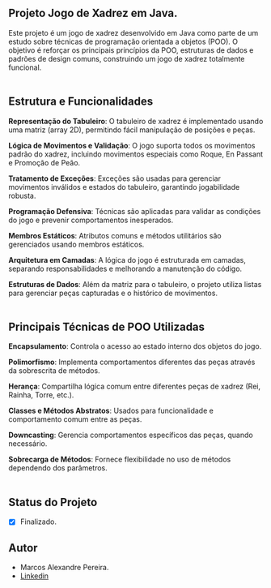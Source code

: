 ## Projeto Jogo de Xadrez em Java.
Este projeto é um jogo de xadrez desenvolvido em Java como parte de um estudo sobre técnicas de programação orientada a objetos (POO). O objetivo é reforçar os principais princípios da POO, estruturas de dados e padrões de design comuns, construindo um jogo de xadrez totalmente funcional.<br/>
<br/>

## Estrutura e Funcionalidades

**Representação do Tabuleiro**: O tabuleiro de xadrez é implementado usando uma matriz (array 2D), permitindo fácil manipulação de posições e peças.<br/>

**Lógica de Movimentos e Validação**: O jogo suporta todos os movimentos padrão do xadrez, incluindo movimentos especiais como Roque, En Passant e Promoção de Peão.<br/>

**Tratamento de Exceções**: Exceções são usadas para gerenciar movimentos inválidos e estados do tabuleiro, garantindo jogabilidade robusta.<br/>

**Programação Defensiva**: Técnicas são aplicadas para validar as condições do jogo e prevenir comportamentos inesperados.<br/>

**Membros Estáticos**: Atributos comuns e métodos utilitários são gerenciados usando membros estáticos.<br/>

**Arquitetura em Camadas**: A lógica do jogo é estruturada em camadas, separando responsabilidades e melhorando a manutenção do código.<br/>

**Estruturas de Dados**: Além da matriz para o tabuleiro, o projeto utiliza listas para gerenciar peças capturadas e o histórico de movimentos.<br/>
<br/>



## Principais Técnicas de POO Utilizadas


**Encapsulamento**: Controla o acesso ao estado interno dos objetos do jogo.<br/>

**Polimorfismo**: Implementa comportamentos diferentes das peças através da sobrescrita de métodos.<br/>

**Herança**: Compartilha lógica comum entre diferentes peças de xadrez (Rei, Rainha, Torre, etc.).<br/>

**Classes e Métodos Abstratos**: Usados para funcionalidade e comportamento comum entre as peças.<br/>

**Downcasting**: Gerencia comportamentos específicos das peças, quando necessário.<br/>

**Sobrecarga de Métodos**: Fornece flexibilidade no uso de métodos dependendo dos parâmetros.<br/>
<br/>
## Status do Projeto
- [x] Finalizado.

## Autor

* Marcos Alexandre Pereira.
* [Linkedin](https://www.linkedin.com/in/marcosalexandrepereira/)
